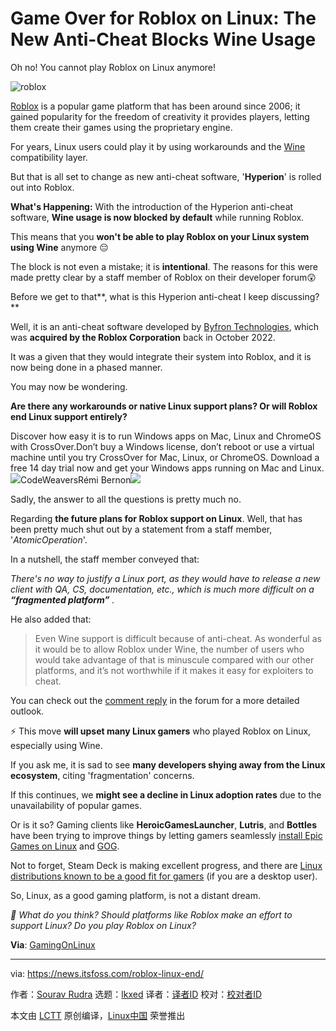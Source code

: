 [#]: subject: "Game Over for Roblox on Linux: The New Anti-Cheat Blocks Wine Usage"
[#]: via: "https://news.itsfoss.com/roblox-linux-end/"
[#]: author: "Sourav Rudra https://news.itsfoss.com/author/sourav/"
[#]: collector: "lkxed"
[#]: translator: " "
[#]: reviewer: " "
[#]: publisher: " "
[#]: url: " "

Game Over for Roblox on Linux: The New Anti-Cheat Blocks Wine Usage
======

Oh no! You cannot play Roblox on Linux anymore!

![roblox][1]

[Roblox][2] is a popular game platform that has been around since 2006; it gained popularity for the freedom of creativity it provides players, letting them create their games using the proprietary engine.

For years, Linux users could play it by using workarounds and the [Wine][3] compatibility layer.

But that is all set to change as new anti-cheat software, '**Hyperion**' is rolled out into Roblox.

**What's Happening:** With the introduction of the Hyperion anti-cheat software, **Wine usage is now blocked by default** while running Roblox.

This means that you **won't be able to play Roblox on your Linux system using Wine** anymore 😔

The block is not even a mistake; it is **intentional**. The reasons for this were made pretty clear by a staff member of Roblox on their developer forum😲

Before we get to that**, what is this Hyperion anti-cheat I keep discussing?**

Well, it is an anti-cheat software developed by [Byfron Technologies][4], which was **acquired by the Roblox Corporation** back in October 2022.

It was a given that they would integrate their system into Roblox, and it is now being done in a phased manner.

You may now be wondering.

**Are there any workarounds or native Linux support plans? Or will Roblox end Linux support entirely?**

Discover how easy it is to run Windows apps on Mac, Linux and ChromeOS with CrossOver.Don’t buy a Windows license, don’t reboot or use a virtual machine until you try CrossOver for Mac, Linux, or ChromeOS. Download a free 14 day trial now and get your Windows apps running on Mac and Linux.![][5]CodeWeaversRémi Bernon![][6]

Sadly, the answer to all the questions is pretty much no.

Regarding **the future plans for Roblox support on Linux**. Well, that has been pretty much shut out by a statement from a staff member, '_AtomicOperation_'.

In a nutshell, the staff member conveyed that:

_There's no way to justify a Linux port, as they would have to release a new client with QA, CS, documentation, etc., which is much more difficult on a_ **_“fragmented platform”_** _._

He also added that:

> Even Wine support is difficult because of anti-cheat. As wonderful as it would be to allow Roblox under Wine, the number of users who would take advantage of that is minuscule compared with our other platforms, and it’s not worthwhile if it makes it easy for exploiters to cheat.

You can check out the [comment reply][7] in the forum for a more detailed outlook.

⚡ This move **will upset many Linux gamers** who played Roblox on Linux, especially using Wine.

If you ask me, it is sad to see **many developers shying away from the Linux ecosystem**, citing 'fragmentation' concerns.

If this continues, we **might see a decline in Linux adoption rates** due to the unavailability of popular games.

Or is it so? Gaming clients like **HeroicGamesLauncher**, **Lutris**, and **Bottles** have been trying to improve things by letting gamers seamlessly [install Epic Games on Linux][8] and [GOG][9].

Not to forget, Steam Deck is making excellent progress, and there are [Linux distributions known to be a good fit for gamers][10] (if you are a desktop user).

So, Linux, as a good gaming platform, is not a distant dream.

_💬 What do you think? Should platforms like Roblox make an effort to support Linux? Do you play Roblox on Linux?_

**Via**: [GamingOnLinux][11]

--------------------------------------------------------------------------------

via: https://news.itsfoss.com/roblox-linux-end/

作者：[Sourav Rudra][a]
选题：[lkxed][b]
译者：[译者ID](https://github.com/译者ID)
校对：[校对者ID](https://github.com/校对者ID)

本文由 [LCTT](https://github.com/LCTT/TranslateProject) 原创编译，[Linux中国](https://linux.cn/) 荣誉推出

[a]: https://news.itsfoss.com/author/sourav/
[b]: https://github.com/lkxed/
[1]: https://news.itsfoss.com/content/images/size/w1304/2023/05/robox-ban-linux.png
[2]: https://www.roblox.com/?ref=news.itsfoss.com
[3]: https://www.winehq.org/?ref=news.itsfoss.com
[4]: https://byfron.com/?ref=news.itsfoss.com
[5]: https://media.codeweavers.com/pub/crossover/website/images/cw_logo_128.png
[6]: https://media.codeweavers.com/pub/crossover/website/images/og-images/og-default.png
[7]: https://devforum.roblox.com/t/proper-support-for-the-linux-platform/56544/88?ref=news.itsfoss.com
[8]: https://itsfoss.com/epic-games-linux/?ref=news.itsfoss.com
[9]: https://itsfoss.com/play-gog-games-linux/?ref=news.itsfoss.com
[10]: https://itsfoss.com/linux-gaming-distributions/?ref=news.itsfoss.com
[11]: https://www.gamingonlinux.com/2023/05/goodbye-to-roblox-on-linux-with-their-new-anti-cheat-and-wine-blocking/?ref=news.itsfoss.com
